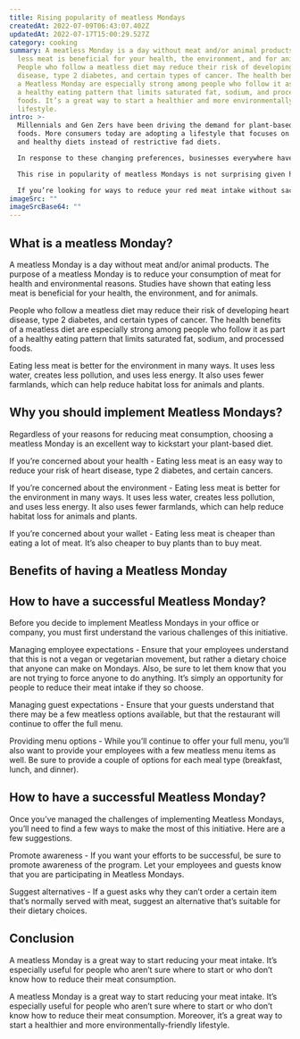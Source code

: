 ```yaml
---
title: Rising popularity of meatless Mondays
createdAt: 2022-07-09T06:43:07.402Z
updatedAt: 2022-07-17T15:00:29.527Z
category: cooking
summary: A meatless Monday is a day without meat and/or animal products. Eating
  less meat is beneficial for your health, the environment, and for animals.
  People who follow a meatless diet may reduce their risk of developing heart
  disease, type 2 diabetes, and certain types of cancer. The health benefits of
  a Meatless Monday are especially strong among people who follow it as part of
  a healthy eating pattern that limits saturated fat, sodium, and processed
  foods. It’s a great way to start a healthier and more environmentally-friendly
  lifestyle.
intro: >-
  Millennials and Gen Zers have been driving the demand for plant-based
  foods. More consumers today are adopting a lifestyle that focuses on balanced
  and healthy diets instead of restrictive fad diets. 

  In response to these changing preferences, businesses everywhere have started offering more vegetarian options. In fact, even fast food chains like McDonald’s and Burger King have started adding meatless items to their menus in an effort to cater to this growing market segment. And with good reason. Millennials alone account for nearly one-third of the workforce — a massive presence that will only continue to grow in coming years.

  This rise in popularity of meatless Mondays is not surprising given how many people now choose to eat less meat, fish, or any animal products on Tuesdays, Wednesdays, Thursdays, Fridays or Saturdays. 

  If you’re looking for ways to reduce your red meat intake without sacrificing taste or variety in your diet, consider instituting Meatless Mondays at your place of business as well as at home.
imageSrc: ""
imageSrcBase64: ""
---
```


## What is a meatless Monday?

A meatless Monday is a day without meat and/or animal products. The purpose of a meatless Monday is to reduce your consumption of meat for health and environmental reasons. Studies have shown that eating less meat is beneficial for your health, the environment, and for animals.

People who follow a meatless diet may reduce their risk of developing heart disease, type 2 diabetes, and certain types of cancer. The health benefits of a meatless diet are especially strong among people who follow it as part of a healthy eating pattern that limits saturated fat, sodium, and processed foods.

Eating less meat is better for the environment in many ways. It uses less water, creates less pollution, and uses less energy. It also uses fewer farmlands, which can help reduce habitat loss for animals and plants.

## Why you should implement Meatless Mondays?

Regardless of your reasons for reducing meat consumption, choosing a meatless Monday is an excellent way to kickstart your plant-based diet.

If you’re concerned about your health - Eating less meat is an easy way to reduce your risk of heart disease, type 2 diabetes, and certain cancers.

If you’re concerned about the environment - Eating less meat is better for the environment in many ways. It uses less water, creates less pollution, and uses less energy. It also uses fewer farmlands, which can help reduce habitat loss for animals and plants.

If you’re concerned about your wallet - Eating less meat is cheaper than eating a lot of meat. It’s also cheaper to buy plants than to buy meat.

## Benefits of having a Meatless Monday

## How to have a successful Meatless Monday?

Before you decide to implement Meatless Mondays in your office or company, you must first understand the various challenges of this initiative.

Managing employee expectations - Ensure that your employees understand that this is not a vegan or vegetarian movement, but rather a dietary choice that anyone can make on Mondays. Also, be sure to let them know that you are not trying to force anyone to do anything. It’s simply an opportunity for people to reduce their meat intake if they so choose.

Managing guest expectations - Ensure that your guests understand that there may be a few meatless options available, but that the restaurant will continue to offer the full menu.

Providing menu options - While you’ll continue to offer your full menu, you’ll also want to provide your employees with a few meatless menu items as well. Be sure to provide a couple of options for each meal type (breakfast, lunch, and dinner).

## How to have a successful Meatless Monday?

Once you’ve managed the challenges of implementing Meatless Mondays, you’ll need to find a few ways to make the most of this initiative. Here are a few suggestions.

Promote awareness - If you want your efforts to be successful, be sure to promote awareness of the program. Let your employees and guests know that you are participating in Meatless Mondays.

Suggest alternatives - If a guest asks why they can’t order a certain item that’s normally served with meat, suggest an alternative that’s suitable for their dietary choices.

## Conclusion

A meatless Monday is a great way to start reducing your meat intake. It’s especially useful for people who aren’t sure where to start or who don’t know how to reduce their meat consumption.

A meatless Monday is a great way to start reducing your meat intake. It’s especially useful for people who aren’t sure where to start or who don’t know how to reduce their meat consumption. Moreover, it’s a great way to start a healthier and more environmentally-friendly lifestyle.
